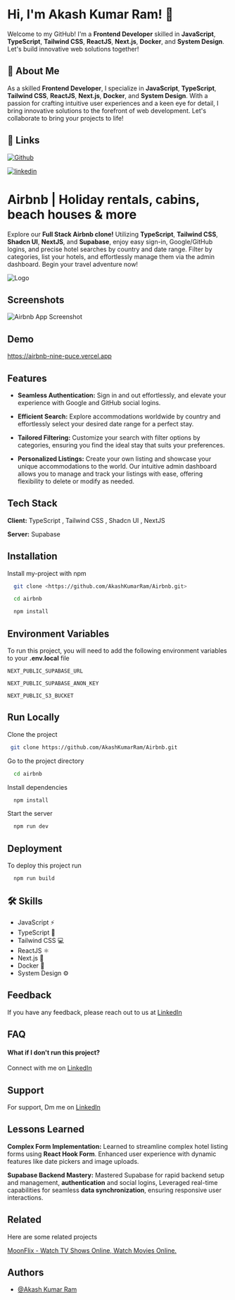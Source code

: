 
# Hi, I'm Akash Kumar Ram! 👋
Welcome to my GitHub! I'm a **Frontend Developer** skilled in **JavaScript**, **TypeScript**, **Tailwind CSS**, **ReactJS**, **Next.js**, **Docker**, and **System Design**. Let's build innovative web solutions together!




## 🚀 About Me
As a skilled **Frontend Developer**, I specialize in **JavaScript**, **TypeScript**, **Tailwind CSS**, **ReactJS**, **Next.js**, **Docker**, and **System Design**. With a passion for crafting intuitive user experiences and a keen eye for detail, I bring innovative solutions to the forefront of web development. Let's collaborate to bring your projects to life!


## 🔗 Links

[![Github](https://img.shields.io/badge/my_portfolio-000?style=for-the-badge&logo=ko-fi&logoColor=white)](https://github.com/AkashKumarRam)

[![linkedin](https://img.shields.io/badge/linkedin-0A66C2?style=for-the-badge&logo=linkedin&logoColor=white)](https://www.linkedin.com/in/akash-kumar-ram-b02387252)



# Airbnb | Holiday rentals, cabins, beach houses & more

Explore our **Full Stack Airbnb clone!** Utilizing **TypeScript**, **Tailwind CSS**, **Shadcn UI**, **NextJS**, and **Supabase**, enjoy easy sign-in, Google/GitHub logins, and precise hotel searches by country and date range. Filter by categories, list your hotels, and effortlessly manage them via the admin dashboard. Begin your travel adventure now! 


![Logo](https://upload.wikimedia.org/wikipedia/commons/thumb/6/69/Airbnb_Logo_B%C3%A9lo.svg/1200px-Airbnb_Logo_B%C3%A9lo.svg.png)


## Screenshots

![Airbnb App Screenshot](https://github.com/AkashKumarRam/Airbnb/assets/114729514/002dd29f-d98e-4804-915a-4962ec1ede9f)


## Demo

https://airbnb-nine-puce.vercel.app


## Features

- **Seamless Authentication:** Sign in and out effortlessly, and elevate your experience with Google and GitHub social logins.

- **Efficient Search:** Explore accommodations worldwide by country and effortlessly select your desired date range for a perfect stay.

- **Tailored Filtering:** Customize your search with filter options by categories, ensuring you find the ideal stay that suits your preferences.

- **Personalized Listings:** Create your own listing and showcase your unique accommodations to the world. Our intuitive admin dashboard allows you to manage and track your listings with ease, offering flexibility to delete or modify as needed.


## Tech Stack

**Client:** TypeScript , Tailwind CSS , Shadcn UI , NextJS

**Server:** Supabase


## Installation

Install my-project with npm

```bash
  git clone <https://github.com/AkashKumarRam/Airbnb.git>

  cd airbnb

  npm install

```
    
## Environment Variables

To run this project, you will need to add the following environment variables to your **.env.local** file

`NEXT_PUBLIC_SUPABASE_URL`

`NEXT_PUBLIC_SUPABASE_ANON_KEY`

`NEXT_PUBLIC_S3_BUCKET`


## Run Locally

Clone the project

```bash
 git clone https://github.com/AkashKumarRam/Airbnb.git
```

Go to the project directory

```bash
  cd airbnb
```

Install dependencies

```bash
  npm install
```

Start the server

```bash
  npm run dev
```


## Deployment

To deploy this project run

```bash
  npm run build
```


## 🛠 Skills

- JavaScript ⚡️
- TypeScript 📘
- Tailwind CSS 💻
- ReactJS ⚛️
- Next.js 🚀
- Docker 🐳
- System Design ⚙️






## Feedback

If you have any feedback, please reach out to us at [LinkedIn](https://www.linkedin.com/in/akash-kumar-ram-b02387252)


## FAQ

#### What if I don't run this project?

Connect with me on [LinkedIn](https://www.linkedin.com/in/akash-kumar-ram-b02387252)




## Support

For support, Dm me on [LinkedIn](https://www.linkedin.com/in/akash-kumar-ram-b02387252)



## Lessons Learned

**Complex Form Implementation:** Learned to streamline complex hotel listing forms using **React Hook Form**. Enhanced user experience with dynamic features like date pickers and image uploads.

**Supabase Backend Mastery:** Mastered Supabase for rapid backend setup and management, **authentication** and social logins, Leveraged real-time capabilities for seamless **data synchronization**, ensuring responsive user interactions.

## Related

Here are some related projects

[MoonFlix - Watch TV Shows Online, Watch Movies Online.](https://moonflix-iota.vercel.app)


## Authors

- [@Akash Kumar Ram](https://github.com/AkashKumarRam)

